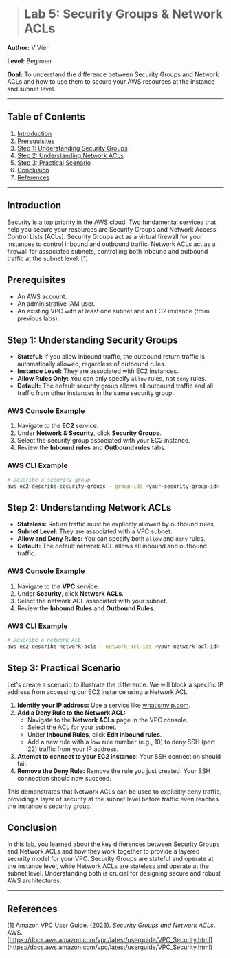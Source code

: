 > # Lab 5: Security Groups & Network ACLs

**Author:** V Vier

**Level:** Beginner

**Goal:** To understand the difference between Security Groups and Network ACLs and how to use them to secure your AWS resources at the instance and subnet level.

---

## Table of Contents

1.  [Introduction](#introduction)
2.  [Prerequisites](#prerequisites)
3.  [Step 1: Understanding Security Groups](#step-1-understanding-security-groups)
4.  [Step 2: Understanding Network ACLs](#step-2-understanding-network-acls)
5.  [Step 3: Practical Scenario](#step-3-practical-scenario)
6.  [Conclusion](#conclusion)
7.  [References](#references)

---

## Introduction

Security is a top priority in the AWS cloud. Two fundamental services that help you secure your resources are Security Groups and Network Access Control Lists (ACLs). Security Groups act as a virtual firewall for your instances to control inbound and outbound traffic. Network ACLs act as a firewall for associated subnets, controlling both inbound and outbound traffic at the subnet level. [1]

## Prerequisites

*   An AWS account.
*   An administrative IAM user.
*   An existing VPC with at least one subnet and an EC2 instance (from previous labs).

## Step 1: Understanding Security Groups

*   **Stateful:** If you allow inbound traffic, the outbound return traffic is automatically allowed, regardless of outbound rules.
*   **Instance Level:** They are associated with EC2 instances.
*   **Allow Rules Only:** You can only specify `allow` rules, not `deny` rules.
*   **Default:** The default security group allows all outbound traffic and all traffic from other instances in the same security group.

### AWS Console Example

1.  Navigate to the **EC2** service.
2.  Under **Network & Security**, click **Security Groups**.
3.  Select the security group associated with your EC2 instance.
4.  Review the **Inbound rules** and **Outbound rules** tabs.

### AWS CLI Example

```bash
# Describe a security group
aws ec2 describe-security-groups --group-ids <your-security-group-id>
```

## Step 2: Understanding Network ACLs

*   **Stateless:** Return traffic must be explicitly allowed by outbound rules.
*   **Subnet Level:** They are associated with a VPC subnet.
*   **Allow and Deny Rules:** You can specify both `allow` and `deny` rules.
*   **Default:** The default network ACL allows all inbound and outbound traffic.

### AWS Console Example

1.  Navigate to the **VPC** service.
2.  Under **Security**, click **Network ACLs**.
3.  Select the network ACL associated with your subnet.
4.  Review the **Inbound Rules** and **Outbound Rules**.

### AWS CLI Example

```bash
# Describe a network ACL
aws ec2 describe-network-acls --network-acl-ids <your-network-acl-id>
```

## Step 3: Practical Scenario

Let's create a scenario to illustrate the difference. We will block a specific IP address from accessing our EC2 instance using a Network ACL.

1.  **Identify your IP address:** Use a service like [whatismyip.com](https://whatismyip.com).
2.  **Add a Deny Rule to the Network ACL:**
    *   Navigate to the **Network ACLs** page in the VPC console.
    *   Select the ACL for your subnet.
    *   Under **Inbound Rules**, click **Edit inbound rules**.
    *   Add a new rule with a low rule number (e.g., 10) to deny SSH (port 22) traffic from your IP address.
3.  **Attempt to connect to your EC2 instance:** Your SSH connection should fail.
4.  **Remove the Deny Rule:** Remove the rule you just created. Your SSH connection should now succeed.

This demonstrates that Network ACLs can be used to explicitly deny traffic, providing a layer of security at the subnet level before traffic even reaches the instance's security group.

## Conclusion

In this lab, you learned about the key differences between Security Groups and Network ACLs and how they work together to provide a layered security model for your VPC. Security Groups are stateful and operate at the instance level, while Network ACLs are stateless and operate at the subnet level. Understanding both is crucial for designing secure and robust AWS architectures.

---

## References

[1] Amazon VPC User Guide. (2023). *Security Groups and Network ACLs*. AWS. [https://docs.aws.amazon.com/vpc/latest/userguide/VPC_Security.html](https://docs.aws.amazon.com/vpc/latest/userguide/VPC_Security.html)

